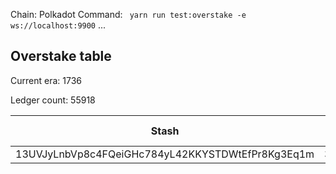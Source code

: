 Chain: Polkadot
Command: ` yarn run test:overstake -e ws://localhost:9900`
...

## Overstake table

Current era: 1736

Ledger count: 55918

| Stash | Ledger Total | Free Balance | Diff/1e10 |
|------------|-----------|-----------|-----------|
| 13UVJyLnbVp8c4FQeiGHc784yL42KKYSTDWtEfPr8Kg3Eq1m | 3059850933424 | 0 | 305 |
